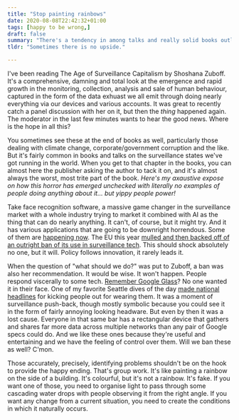 ```yaml
---
title: "Stop painting rainbows"
date: 2020-08-08T22:42:32+01:00
tags: [happy to be wrong,]
draft: false
summary: "There's a tendency in among talks and really solid books outlining real systemic problems to tack on a sort of 'now, here's the good news' final chapter or post-script. Mostly, these undermine all the points that preceded it."
tldr: "Sometimes there is no upside."

---
```


I've been reading The Age of Surveillance Capitalism by Shoshana Zuboff. It's a comprehensive, damning and total look at the emergence and rapid growth in the monitoring, collection, analysis and sale of human behaviour, captured in the form of the data exhuast we all emit through doing nearly everything via our devices and various accounts. It was great to recently catch a panel discussion with her on it, but then the *thing* happened again. The moderator in the last few minutes wants to hear the good news. Where is the hope in all this?

You sometimes see these at the end of books as well, particularly those dealing with climate change, corporate/government corruption and the like. But it's fairly common in books and talks on the surveillance states we've got running in the world. When you get to that chapter in the books, you can almost here the publisher asking the author to tack it on, and it's almost always the worst, most trite part of the book. *Here's my axaustive expose on how this horror has emerged unchecked with literally no examples of people doing anything about it... but yippy people power!*

Take face recognition software, a massive game changer in the surveillance market with a whole industry trying to market it combined with AI as the thing that can do nearly anything. It can't, of course, but it might try. And it has various applications that are going to be downright horrendous. Some of them are [happening now](https://thediplomat.com/2020/03/chinas-ubiquitous-facial-recognition-tech-sparks-privacy-backlash/). The EU this year [mulled and then backed off of an outright ban of its use in surveillance tech](https://www.ft.com/content/ff798944-4cc6-11ea-95a0-43d18ec715f5). This should shock absolutely no one, but it will. Policy follows innovation, it rarely leads it.

When the question of "what should we do?" was put to Zuboff, a ban was also her recommendation. It would be wise. It won't happen. People respond viscerally to some tech. [Remember Google Glass](https://www.wired.com/story/google-glass-reasonable-expectation-of-privacy/)? No one wanted it in their face. One of my favorite Seattle dives of the day [made national headlines](https://www.forbes.com/sites/matthickey/2013/11/26/seattle-diner-booting-customers-for-wearing-google-glass/#5074828767e7) for kicking people out for wearing them. It was a moment of surveillance push-back, though mostly symbolic because you could see it in the form of fairly annoying looking headware. But even by then it was a lost cause. Everyone in that same bar has a rectangular device that gathers and shares far more data across multiple networks than any pair of Google specs could do. And we like these ones because they're useful and entertaining and we have the feeling of control over them. Will we ban these as well? C'mon.

Those accurately, precisely, identifying problems shouldn't be on the hook to provide the happy ending. That's group work. It's like painting a rainbow on the side of a building. It's colourful, but it's not a rainbow. It's fake. If you want one of those, you need to organise light to pass through some cascading water drops with people observing it from the right angle. If you want any change from a current situation, you need to create the conditions in which it naturally occurs.

